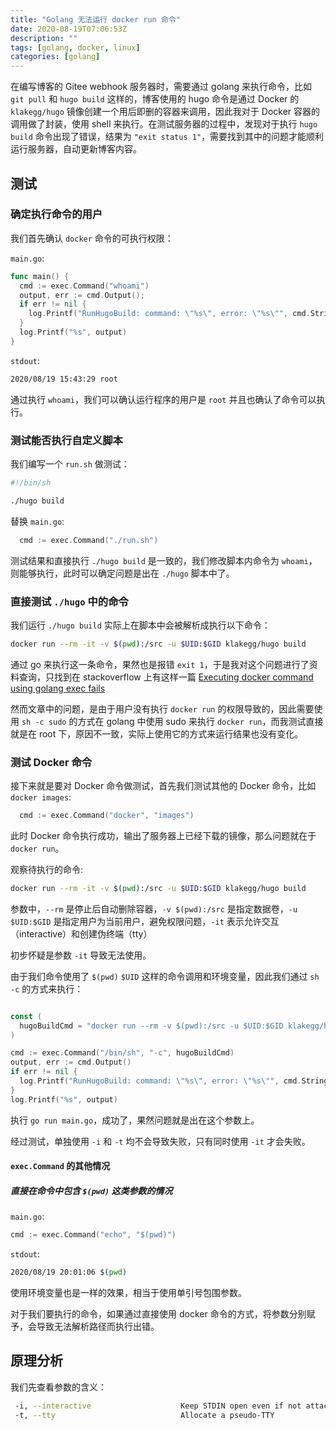 ```yaml
---
title: "Golang 无法运行 docker run 命令"
date: 2020-08-19T07:06:53Z
description: ""
tags: [golang, docker, linux]
categories: [golang]
---
```


在编写博客的 Gitee webhook 服务器时，需要通过 golang 来执行命令，比如 `git pull` 和 `hugo build` 这样的，博客使用的 hugo 命令是通过 Docker 的 `klakegg/hugo` 镜像创建一个用后即删的容器来调用，因此我对于 Docker 容器的调用做了封装，使用 shell 来执行。在测试服务器的过程中，发现对于执行 `hugo build` 命令出现了错误，结果为 `"exit status 1"`，需要找到其中的问题才能顺利运行服务器，自动更新博客内容。

## 测试

### 确定执行命令的用户

我们首先确认 `docker` 命令的可执行权限：

`main.go`:

```go
func main() {
  cmd := exec.Command("whoami")
  output, err := cmd.Output();
  if err != nil {
    log.Printf("RunHugoBuild: command: \"%s\", error: \"%s\"", cmd.String(), err.Error())
  }
  log.Printf("%s", output)
}
```

`stdout`:

```bash
2020/08/19 15:43:29 root
```

通过执行 `whoami`，我们可以确认运行程序的用户是 `root` 并且也确认了命令可以执行。

### 测试能否执行自定义脚本

我们编写一个 `run.sh` 做测试：

```sh
#!/bin/sh

./hugo build
```

替换 `main.go`:

```go
  cmd := exec.Command("./run.sh")
```

测试结果和直接执行 `./hugo build` 是一致的，我们修改脚本内命令为 `whoami`，则能够执行，此时可以确定问题是出在 `./hugo` 脚本中了。

### 直接测试 `./hugo` 中的命令

我们运行 `./hugo build` 实际上在脚本中会被解析成执行以下命令：

```sh
docker run --rm -it -v $(pwd):/src -u $UID:$GID klakegg/hugo build
```

通过 go 来执行这一条命令，果然也是报错 `exit 1`，于是我对这个问题进行了资料查询，只找到在 stackoverflow 上有这样一篇 [Executing docker command using golang exec fails](https://stackoverflow.com/questions/26411594/executing-docker-command-using-golang-exec-fails)

然而文章中的问题，是由于用户没有执行 `docker run` 的权限导致的，因此需要使用 `sh -c sudo` 的方式在 golang 中使用 sudo 来执行 `docker run`，而我测试直接就是在 root 下，原因不一致，实际上使用它的方式来运行结果也没有变化。

### 测试 Docker 命令

接下来就是要对 Docker 命令做测试，首先我们测试其他的 Docker 命令，比如 `docker images`:

```go
  cmd := exec.Command("docker", "images")
```

此时 Docker 命令执行成功，输出了服务器上已经下载的镜像，那么问题就在于 `docker run`。

观察待执行的命令:

```sh
docker run --rm -it -v $(pwd):/src -u $UID:$GID klakegg/hugo build
```

参数中，`--rm` 是停止后自动删除容器，`-v $(pwd):/src` 是指定数据卷，`-u $UID:$GID` 是指定用户为当前用户，避免权限问题，`-it` 表示允许交互（interactive）和创建伪终端（tty）

初步怀疑是参数 `-it` 导致无法使用。

由于我们命令使用了 `$(pwd)` `$UID` 这样的命令调用和环境变量，因此我们通过 `sh -c` 的方式来执行：

```go

const (
  hugoBuildCmd = "docker run --rm -v $(pwd):/src -u $UID:$GID klakegg/hugo build" // 删除 -it 参数
)

cmd := exec.Command("/bin/sh", "-c", hugoBuildCmd)
output, err := cmd.Output()
if err != nil {
  log.Printf("RunHugoBuild: command: \"%s\", error: \"%s\"", cmd.String(), err.Error())
}
log.Printf("%s", output)
```

执行 `go run main.go`，成功了，果然问题就是出在这个参数上。

经过测试，单独使用 `-i` 和 `-t` 均不会导致失败，只有同时使用 `-it` 才会失败。

#### `exec.Command` 的其他情况

##### 直接在命令中包含 `$(pwd)` 这类参数的情况

`main.go`:

```go
cmd := exec.Command("echo", "$(pwd)")
```

`stdout`:

```sh
2020/08/19 20:01:06 $(pwd)
```

使用环境变量也是一样的效果，相当于使用单引号包围参数。

对于我们要执行的命令，如果通过直接使用 docker 命令的方式，将参数分别赋予，会导致无法解析路径而执行出错。

## 原理分析

我们先查看参数的含义：

```sh
 -i, --interactive                    Keep STDIN open even if not attached
 -t, --tty                            Allocate a pseudo-TTY
```


